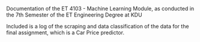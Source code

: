 Documentation of the ET 4103 - Machine Learning Module, as conducted in the 7th Semester of the ET Engineering Degree at KDU

Included is a log of the scraping and data classification of the data for the final assignment, which is a Car Price predictor.


